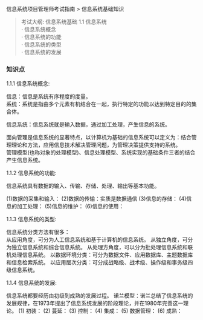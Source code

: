 信息系统项目管理师考试指南 > 信息系统基础知识

> 考试大纲: 信息系统基础
> 1.1 信息系统  
> · 信息系统概念  
> · 信息系统的功能  
> · 信息系统的类型  
> · 信息系统的发展

### 知识点

1.1.1 信息系统概念:  

信息：信息是系统有序程度的度量。  
系统：系统是指由多个元素有机结合在一起，执行特定的功能以达到特定目的的集合体。

信息系统：信息系统就是输入数据，通过加工处理，产生信息的系统。

面向管理是信息系统的显著特点，以计算机为基础的信息系统可以定义为：结合管理理论和方法，应用信息技术解决管理问题，为管理决策提供支持的系统。  
管理模型(也称对象的处理模型)、信息处理模型、系统实现的基础条件三者的结合产生信息系统。

1.1.2 信息系统的功能:

信息系统具有数据的输入、传输、存储、处理、输出等基本功能。

(1)数据的采集和输入：
(2)数据的传输：实质是数据通信
(3)信息的存储：
(4)信息的加工处理：
(5)信息的维护：
(6)信息的使用：


1.1.3 信息系统的类型:

信息系统分类方法有很多：  
从应用角度，可分为人工信息系统和基于计算机的信息系统。
从独立角度，可分为独立信息系统和综合信息系统。
从处理方角度，可以分为批处理信息系统和联机处理信息系统。
以数据环境分类：可分为数据文件、应用数据库、主题数据库和信息检索系统。
以应用层次分类：可分成战略级、战术级、操作级和事务级四级信息系统。

1.1.4 信息系统的发展:

信息系统都要经历由初级到成熟的发展过程。
诺兰模型：诺兰总结了信息系统的发展规律，在1973年提出了信息系统发展的阶段理论，并在1980年完善这一理论。
(1) 初装：
(2) 蔓延：
(3) 控制：
(4) 集成：
(5) 数据管理：
(6) 成熟：

